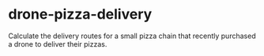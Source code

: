 # drone-pizza-delivery
Calculate the delivery routes for a small pizza chain that recently purchased a drone to deliver their pizzas.
